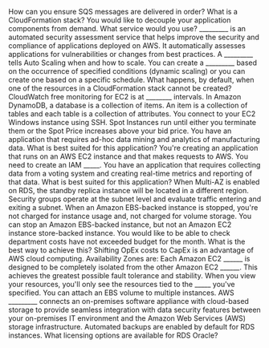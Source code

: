 How can you ensure SQS messages are delivered in order?
What is a CloudFormation stack?
You would like to decouple your application components from demand. What service would you use?
_________ is an automated security assessment service that helps improve the security and compliance of applications deployed on AWS. It automatically assesses applications for vulnerabilities or changes from best practices.
A _________ tells Auto Scaling when and how to scale. You can create a _________  based on the occurrence of specified conditions (dynamic scaling) or you can create one based on a specific schedule.
What happens, by default, when one of the resources in a CloudFormation stack cannot be created?
CloudWatch free monitoring for EC2 is at ________ intervals.
In Amazon DynamoDB, a database is a collection of items. An item is a collection of tables and each table is a collection of attributes.
You connect to your EC2 Windows instance using SSH.
Spot Instances run until either you terminate them or the Spot Price increases above your bid price.
You have an application that requires ad-hoc data mining and analytics of manufacturing data. What is best suited for this application?
You're creating an application that runs on an AWS EC2 instance and that makes requests to AWS. You need to create an IAM _____.
You have an application that requires collecting data from a voting system and creating real-time metrics and reporting of that data. What is best suited for this application?
When Multi-AZ is enabled on RDS, the standby replica instance will be located in a different region.
Security groups operate at the subnet level and evaluate traffic entering and exiting a subnet.
When an Amazon EBS-backed instance is stopped, you're not charged for instance usage and, not charged for volume storage.
You can stop an Amazon EBS-backed instance, but not an Amazon EC2 instance store-backed instance.
You would like to be able to check department costs have not exceeded budget for the month. What is the best way to achieve this?
Shifting OpEx costs to CapEx is an advantage of AWS cloud computing.
Availability Zones are:
Each Amazon EC2 ______ is designed to be completely isolated from the other Amazon EC2 ______. This achieves the greatest possible fault tolerance and stability. When you view your resources, you'll only see the resources tied to the _____ you've specified.
You can attach an EBS volume to multiple instances.
AWS _________ connects an on-premises software appliance with cloud-based storage to provide seamless integration with data security features between your on-premises IT environment and the Amazon Web Services (AWS) storage infrastructure.
Automated backups are enabled by default for RDS instances.
What licensing options are available for RDS Oracle?
